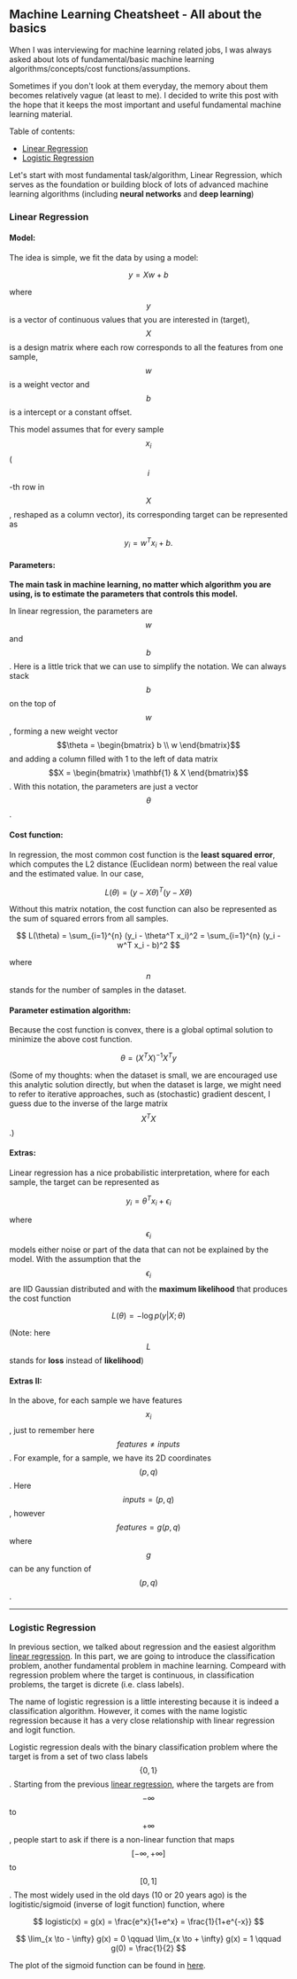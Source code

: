## Machine Learning Cheatsheet - All about the basics

When I was interviewing for machine learning related jobs, I was always asked about lots of fundamental/basic machine learning algorithms/concepts/cost functions/assumptions. 

Sometimes if you don't look at them everyday, the memory about them becomes relatively vague (at least to me). I decided to write this post with the hope that it keeps the most important and useful fundamental machine learning material.

Table of contents:

- [Linear Regression](#linear_regression)
- [Logistic Regression](#logistic_regression)

Let's start with most fundamental task/algorithm, Linear Regression, which serves as the foundation or building block of lots of advanced machine learning algorithms (including **neural networks** and **deep learning**)


<a name='linear_regression'></a>
### Linear Regression

#### Model:

The idea is simple, we fit the data by using a model:

$$
y = Xw + b
$$

where $$y$$ is a vector of continuous values that you are interested in (target), $$X$$ is a design matrix where each row corresponds to all the features from one sample, $$w$$ is a weight vector and $$b$$ is a intercept or a constant offset.

This model assumes that for every sample $$x_i$$ ($$i$$-th row in $$X$$, reshaped as a column vector), its corresponding target can be represented as 

$$
y_i = w^Tx_i + b.
$$

#### Parameters:

**The main task in machine learning, no matter which algorithm you are using, is to estimate the parameters that controls this model.**

In linear regression, the parameters are $$w$$ and $$b$$. Here is a little trick that we can use to simplify the notation. We can always stack $$b$$ on the top of $$w$$, forming a new weight vector $$\theta = \begin{bmatrix} b \\ w \end{bmatrix}$$ and adding a column filled with 1 to the left of data matrix $$X = \begin{bmatrix} \mathbf{1} & X \end{bmatrix}$$. With this notation, the parameters are just a vector $$\theta$$.

#### Cost function:

In regression, the most common cost function is the **least squared error**, which computes the L2 distance (Euclidean norm) between the real value and the estimated value. In our case,

$$
L(\theta) = \left( y - X \theta \right)^T \left( y - X \theta \right)
$$

Without this matrix notation, the cost function can also be represented as the sum of squared errors from all samples.

$$
L(\theta) = \sum_{i=1}^{n} (y_i - \theta^T x_i)^2 = \sum_{i=1}^{n} (y_i - w^T x_i - b)^2
$$

where $$n$$ stands for the number of samples in the dataset.

#### Parameter estimation algorithm:

Because the cost function is convex, there is a global optimal solution to minimize the above cost function.

$$
\theta = \left( X^T X \right)^{-1} X^T y
$$

(Some of my thoughts: when the dataset is small, we are encouraged use this analytic solution directly, but when the dataset is large, we might need to refer to iterative approaches, such as (stochastic) gradient descent, I guess due to the inverse of the large matrix $$X^TX$$.)

#### Extras:

Linear regression has a nice probabilistic interpretation, where for each sample, the target can be represented as 

$$
y_i = \theta^T x_i + \epsilon_i
$$

where $$\epsilon_i$$ models either noise or part of the data that can not be explained by the model. With the assumption that the $$\epsilon_i$$ are IID Gaussian distributed and with the **maximum likelihood** that produces the cost function

$$
L(\theta) = - \log p(y | X ; \theta)
$$

(Note: here $$L$$ stands for **loss** instead of **likelihood**)

#### Extras II:

In the above, for each sample we have features $$x_i$$, just to remember here $$ features \ne inputs$$. For example, for a sample, we have its 2D coordinates $$(p, q)$$. Here $$inputs = (p, q)$$, however $$features = g(p, q)$$ where $$g$$ can be any function of $$(p, q)$$.


---


<a name='logistic_regression'></a>
### Logistic Regression

In previous section, we talked about regression and the easiest algorithm [linear regression](#linear_regression). In this part, we are going to introduce the classification problem, another fundamental problem in machine learning. Compeard with regression problem where the target is continuous, in classification problems, the target is dicrete (i.e. class labels).

The name of logistic regression is a little interesting because it is indeed a classification algorithm. However, it comes with the name logistic regression because it has a very close relationship with linear regression and logit function.

Logistic regression deals with the binary classification problem where the target is  from a set of two class labels $$\{0, 1\}$$. Starting from the previous [linear regression](#linear_regression), where the targets are from $$- \infty$$ to $$+ \infty$$, people start to ask if there is a non-linear function that maps $$[ - \infty, + \infty ]$$ to $$[0, 1]$$. The most widely used in the old days (10 or 20 years ago) is the logitistic/sigmoid (inverse of logit function) function, where 

$$
logistic(x) = g(x) = \frac{e^x}{1+e^x} = \frac{1}{1+e^{-x}}
$$

$$
\lim_{x \to - \infty} g(x) = 0 \qquad \lim_{x \to + \infty} g(x) = 1 \qquad g(0) = \frac{1}{2}
$$

The plot of the sigmoid function can be found in [here](#https://en.wikipedia.org/wiki/Sigmoid_function).



